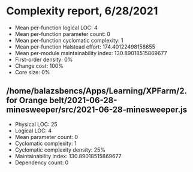# Complexity report, 6/28/2021

* Mean per-function logical LOC: 4
* Mean per-function parameter count: 0
* Mean per-function cyclomatic complexity: 1
* Mean per-function Halstead effort: 174.40122498158655
* Mean per-module maintainability index: 130.89018515869677
* First-order density: 0%
* Change cost: 100%
* Core size: 0%

## /home/balazsbencs/Apps/Learning/XPFarm/2. for Orange belt/2021-06-28-minesweeper/src/2021-06-28-minesweeper.js

* Physical LOC: 25
* Logical LOC: 4
* Mean parameter count: 0
* Cyclomatic complexity: 1
* Cyclomatic complexity density: 25%
* Maintainability index: 130.89018515869677
* Dependency count: 0

